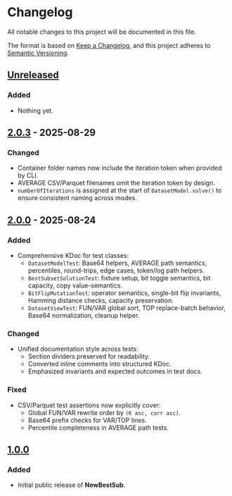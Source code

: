 # Changelog

All notable changes to this project will be documented in this file.

The format is based on [Keep a Changelog](https://keepachangelog.com/en/1.1.0/),
and this project adheres to [Semantic Versioning](https://semver.org/spec/v2.0.0.html).

## [Unreleased]

### Added

- Nothing yet.

## [2.0.3] - 2025-08-29

### Changed

- Container folder names now include the iteration token when provided by CLI.
- AVERAGE CSV/Parquet filenames omit the iteration token by design.
- `numberOfIterations` is assigned at the start of `DatasetModel.solve()` to ensure consistent naming across modes.

## [2.0.0] - 2025-08-24

### Added

- Comprehensive KDoc for test classes:
	- `DatasetModelTest`: Base64 helpers, AVERAGE path semantics, percentiles, round-trips, edge cases, token/log path helpers.
	- `BestSubsetSolutionTest`: fixture setup, bit toggle semantics, bit capacity, copy value-semantics.
	- `BitFlipMutationTest`: operator semantics, single-bit flip invariants, Hamming distance checks, capacity preservation.
	- `DatasetViewTest`: FUN/VAR global sort, TOP replace-batch behavior, Base64 normalization, cleanup helper.

### Changed

- Unified documentation style across tests:
	- Section dividers preserved for readability.
	- Converted inline comments into structured KDoc.
	- Emphasized invariants and expected outcomes in test docs.

### Fixed

- CSV/Parquet test assertions now explicitly cover:
	- Global FUN/VAR rewrite order by `(K asc, corr asc)`.
	- Base64 prefix checks for VAR/TOP lines.
	- Percentile completeness in AVERAGE path tests.

## [1.0.0]

### Added

- Initial public release of **NewBestSub**.

[Unreleased]: https://github.com/Miccighel/NewBestSub/compare/v2.0.3...HEAD

[2.0.3]: https://github.com/Miccighel/NewBestSub/compare/v2.0.0...v2.0.3

[2.0.0]: https://github.com/Miccighel/NewBestSub/compare/v1.0.0...v2.0.0

[1.0.0]: https://github.com/Miccighel/NewBestSub/releases/tag/v1.0.0
